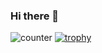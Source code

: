 ### Hi there 👋

![counter](https://ennf979e38ywgbn.m.pipedream.net)
[![trophy](https://github-profile-trophy.vercel.app/?username=khansamad99)](https://github.com/ryo-ma/github-profile-trophy)
<!--
**mittal19/mittal19** is a ✨ _special_ ✨ repository because its `README.md` (this file) appears on your GitHub profile.

Here are some ideas to get you started:

- 🔭 I’m currently working on ...
- 🌱 I’m currently learning ...
- 👯 I’m looking to collaborate on ...
- 🤔 I’m looking for help with ...
- 💬 Ask me about ...
- 📫 How to reach me: ...
- 😄 Pronouns: ...
- ⚡ Fun fact: ...
-->
